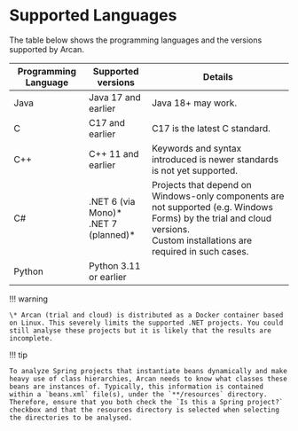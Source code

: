 # Supported Languages

The table below shows the programming languages and the versions supported by Arcan.

| **Programming Language** | **Supported versions** | **Details** |
|---|---|---|
| Java | Java 17 and earlier | Java 18+ may work. |
| C | C17 and earlier | C17 is the latest C standard. |
| C++ | C++ 11 and earlier | Keywords and syntax introduced is newer standards is not yet supported. |
| C# | .NET 6 (via Mono)\* <br>.NET 7 (planned)\* | Projects that depend on Windows-only components are not supported (e.g. Windows Forms) by the trial and cloud versions.<br>Custom installations are required in such cases. |
| Python | Python 3.11 or earlier |  |

!!! warning

    \* Arcan (trial and cloud) is distributed as a Docker container based on Linux. This severely limits the supported .NET projects. You could still analyse these projects but it is likely that the results are incomplete.

!!! tip

    To analyze Spring projects that instantiate beans dynamically and make heavy use of class hierarchies, Arcan needs to know what classes these beans are instances of. Typically, this information is contained within a `beans.xml` file(s), under the `**/resources` directory. Therefore, ensure that you both check the `Is this a Spring project?` checkbox and that the resources directory is selected when selecting the directories to be analysed.